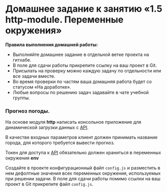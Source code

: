 # Домашнее задание к занятию «1.5 http-module. Переменные окружения»

**Правила выполнения домашней работы:**

- Выполняйте домашнее задание в отдельной ветке проекта на гитхабе.
- В поле для сдачи работы прикрепите ссылку на ваш проект в Git.
- Присылать на проверку можно каждую задачу по отдельности или все задачи вместе.
- Во время проверки по частям ваша домашняя работа будет со статусом «На доработке».
- Любые вопросы по решению задач задавайте в чате учебной группы.

### Прогноз погоды.

На основе модуля **http** написать консольное приложение для динамической загрузки данных с [API](https://weatherstack.com/).

В качестве входных параметров клиент должен принимать название города, для которого требуется вывести прогноз.

Токен для доступа к [API](https://weatherstack.com/) обязательно должен храниться в переменных окружения **env**

Создайте в проекте конфигурационный файл `config.js` и разместить в нем дефолтные значения всех переменных окружения, используемых при решении задачи. В поле для сдачи работы помимо ссылки на ваш проект в Git прикрепите файл `config.js`.
